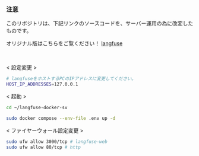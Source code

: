 ### 注意

このリポジトリは、下記リンクのソースコードを、サーバー運用の為に改変したものです。

オリジナル版はこちらをご覧ください！
[langfuse](https://github.com/langfuse/langfuse)

<br>

< 設定変更 >
```bash
# langfuseをホストするPCのIPアドレスに変更してください。
HOST_IP_ADDRESSES=127.0.0.1
```

< 起動 >
```bash
cd ~/langfuse-docker-sv

sudo docker compose --env-file .env up -d
```

< ファイヤーウォール設定変更 >
```bash
sudo ufw allow 3000/tcp # langfuse-web
sudo ufw allow 80/tcp # http
```